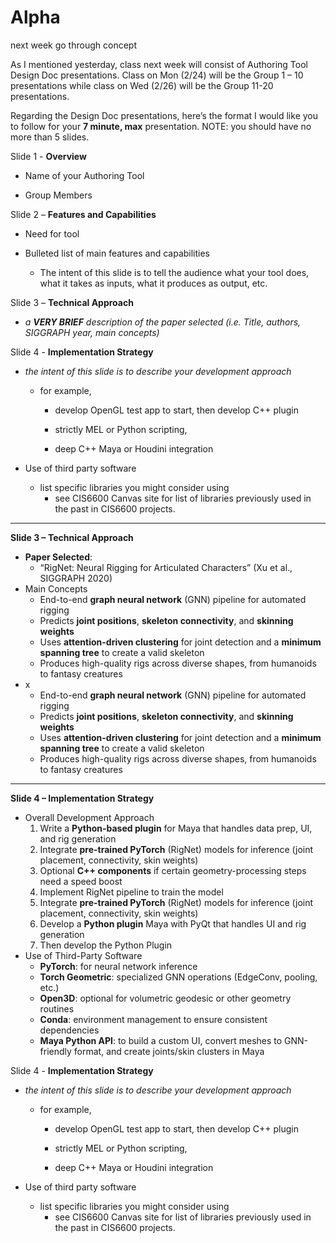# Alpha

next week go through concept

As I mentioned yesterday, class next week will consist of Authoring Tool Design Doc presentations. Class on Mon (2/24) will be the Group 1 – 10 presentations while class on Wed (2/26) will be the Group 11-20 presentations.  

Regarding the Design Doc presentations, here’s the format I would like you to follow for your **7 minute, max** presentation. NOTE: you should have no more than 5 slides.

Slide 1 - **Overview**

- Name of your Authoring Tool

- Group Members

Slide 2 – **Features and Capabilities**

- Need for tool

- Bulleted list of main features and capabilities
  - The intent of this slide is to tell the audience what your tool does, what it takes as inputs, what it produces as output, etc.

Slide 3 – **Technical Approach**

- *a **VERY BRIEF** description of the paper selected (i.e. Title, authors, SIGGRAPH year, main concepts)*

Slide 4 - **Implementation Strategy**

- *the intent of this slide is to describe your development approach*
  - for example,
  
    - develop OpenGL test app to start, then develop C++ plugin
  
    - strictly MEL or Python scripting,
  
    - deep C++ Maya or Houdini integration
  
- Use of third party software
  - list specific libraries you might consider using
    - see CIS6600 Canvas site for list of libraries previously used in the past in CIS6600 projects.

---

**Slide 3 – Technical Approach**

- **Paper Selected**: 
  - “RigNet: Neural Rigging for Articulated Characters” (Xu et al., SIGGRAPH 2020)
- Main Concepts
  - End-to-end **graph neural network** (GNN) pipeline for automated rigging
  - Predicts **joint positions**, **skeleton connectivity**, and **skinning weights**
  - Uses **attention-driven clustering** for joint detection and a **minimum spanning tree** to create a valid skeleton
  - Produces high-quality rigs across diverse shapes, from humanoids to fantasy creatures
- x
  - End-to-end **graph neural network** (GNN) pipeline for automated rigging
  - Predicts **joint positions**, **skeleton connectivity**, and **skinning weights**
  - Uses **attention-driven clustering** for joint detection and a **minimum spanning tree** to create a valid skeleton
  - Produces high-quality rigs across diverse shapes, from humanoids to fantasy creatures

------

**Slide 4 – Implementation Strategy**

- Overall Development Approach
  1. Write a **Python-based plugin** for Maya that handles data prep, UI, and rig generation
  2. Integrate **pre-trained PyTorch** (RigNet) models for inference (joint placement, connectivity, skin weights)
  3. Optional **C++ components** if certain geometry-processing steps need a speed boost
  4. Implement RigNet pipeline to train the model
  5. Integrate **pre-trained PyTorch** (RigNet) models for inference (joint placement, connectivity, skin weights)
  6. Develop a **Python plugin** Maya with PyQt that handles UI and rig generation
  7. Then develop the Python Plugin 
- Use of Third-Party Software
  - **PyTorch**: for neural network inference
  - **Torch Geometric**: specialized GNN operations (EdgeConv, pooling, etc.)
  - **Open3D**: optional for volumetric geodesic or other geometry routines
  - **Conda**: environment management to ensure consistent dependencies
  - **Maya Python API**: to build a custom UI, convert meshes to GNN-friendly format, and create joints/skin clusters in Maya

Slide 4 - **Implementation Strategy**

- *the intent of this slide is to describe your development approach*
  - for example,

    - develop OpenGL test app to start, then develop C++ plugin

    - strictly MEL or Python scripting,

    - deep C++ Maya or Houdini integration

- Use of third party software
  - list specific libraries you might consider using
    - see CIS6600 Canvas site for list of libraries previously used in the past in CIS6600 projects.